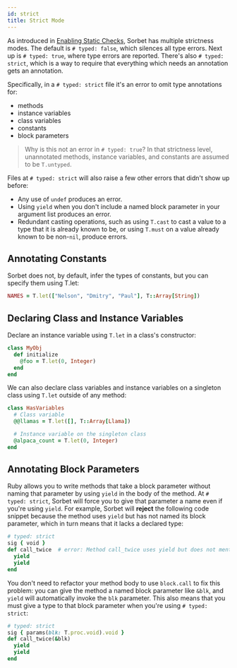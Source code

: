 ```yaml
---
id: strict
title: Strict Mode
---
```


As introduced in [Enabling Static Checks](static.md), Sorbet has multiple
strictness modes. The default is `# typed: false`, which silences all type
errors. Next up is `# typed: true`, where type errors are reported. There's also
`# typed: strict`, which is a way to require that everything which needs an
annotation gets an annotation.

Specifically, in a `# typed: strict` file it's an error to omit type annotations
for:

- methods
- instance variables
- class variables
- constants
- block parameters

> Why is this not an error in `# typed: true`? In that strictness level,
> unannotated methods, instance variables, and constants are assumed to be
> `T.untyped`.

Files at `# typed: strict` will also raise a few other errors that
didn't show up before:

- Any use of `undef` produces an error.
- Using `yield` when you don't include a named block parameter in your
  argument list produces an error.
- Redundant casting operations, such as using `T.cast` to cast a value
  to a type that it is already known to be, or using `T.must` on a
  value already known to be non-`nil`, produce errors.


## Annotating Constants

Sorbet does not, by default, infer the types of constants, but you can specify
them using T.let:

```ruby
NAMES = T.let(["Nelson", "Dmitry", "Paul"], T::Array[String])
```

## Declaring Class and Instance Variables

Declare an instance variable using `T.let` in a class's constructor:

```ruby
class MyObj
  def initialize
    @foo = T.let(0, Integer)
  end
end
```

We can also declare class variables and instance variables on a singleton class
using `T.let` outside of any method:

```ruby
class HasVariables
  # Class variable
  @@llamas = T.let([], T::Array[Llama])

  # Instance variable on the singleton class
  @alpaca_count = T.let(0, Integer)
end
```

## Annotating Block Parameters

Ruby allows you to write methods that take a block parameter without
naming that parameter by using `yield` in the body of the method. At
`# typed: strict`, Sorbet will force you to give that parameter a name
even if you're using `yield`. For example, Sorbet will **reject** the
following code snippet because the method uses `yield` but has not
named its block parameter, which in turn means that it lacks a
declared type:

```ruby
# typed: strict
sig { void }
def call_twice  # error: Method call_twice uses yield but does not mention a block parameter
  yield
  yield
end
```

You don't need to refactor your method body to use `block.call` to fix
this problem: you can give the method a named block parameter like
`&blk`, and `yield` will automatically invoke the `blk`
parameter. This also means that you must give a type to that block
parameter when you're using `# typed: strict`:

```ruby
# typed: strict
sig { params(blk: T.proc.void).void }
def call_twice(&blk)
  yield
  yield
end
```
